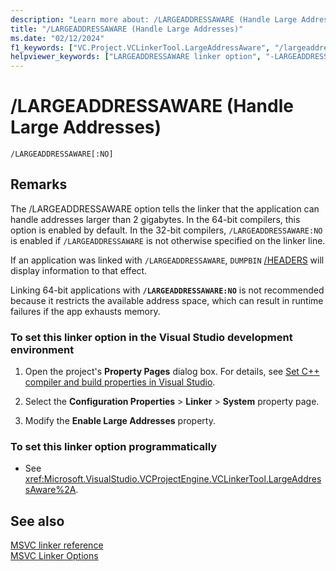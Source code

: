 ```yaml
---
description: "Learn more about: /LARGEADDRESSAWARE (Handle Large Addresses)"
title: "/LARGEADDRESSAWARE (Handle Large Addresses)"
ms.date: "02/12/2024"
f1_keywords: ["VC.Project.VCLinkerTool.LargeAddressAware", "/largeaddressaware"]
helpviewer_keywords: ["LARGEADDRESSAWARE linker option", "-LARGEADDRESSAWARE linker option", "/LARGEADDRESSAWARE linker option"]
---
```

# /LARGEADDRESSAWARE (Handle Large Addresses)

```
/LARGEADDRESSAWARE[:NO]
```

## Remarks

The /LARGEADDRESSAWARE option tells the linker that the application can handle addresses larger than 2 gigabytes. In the 64-bit compilers, this option is enabled by default. In the 32-bit compilers, `/LARGEADDRESSAWARE:NO` is enabled if `/LARGEADDRESSAWARE` is not otherwise specified on the linker line.

If an application was linked with `/LARGEADDRESSAWARE`, `DUMPBIN` [/HEADERS](headers.md) will display information to that effect.

Linking 64-bit applications with **`/LARGEADDRESSAWARE:NO`** is not recommended because it restricts the available address space, which can result in runtime failures if the app exhausts memory.

### To set this linker option in the Visual Studio development environment

1. Open the project's **Property Pages** dialog box. For details, see [Set C++ compiler and build properties in Visual Studio](../working-with-project-properties.md).

1. Select the **Configuration Properties** > **Linker** > **System** property page.

1. Modify the **Enable Large Addresses** property.

### To set this linker option programmatically

- See <xref:Microsoft.VisualStudio.VCProjectEngine.VCLinkerTool.LargeAddressAware%2A>.

## See also

[MSVC linker reference](linking.md)<br/>
[MSVC Linker Options](linker-options.md)
